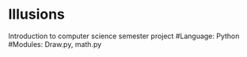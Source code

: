 # Illusions
Introduction to computer science semester project
#Language: Python
#Modules: Draw.py, math.py
